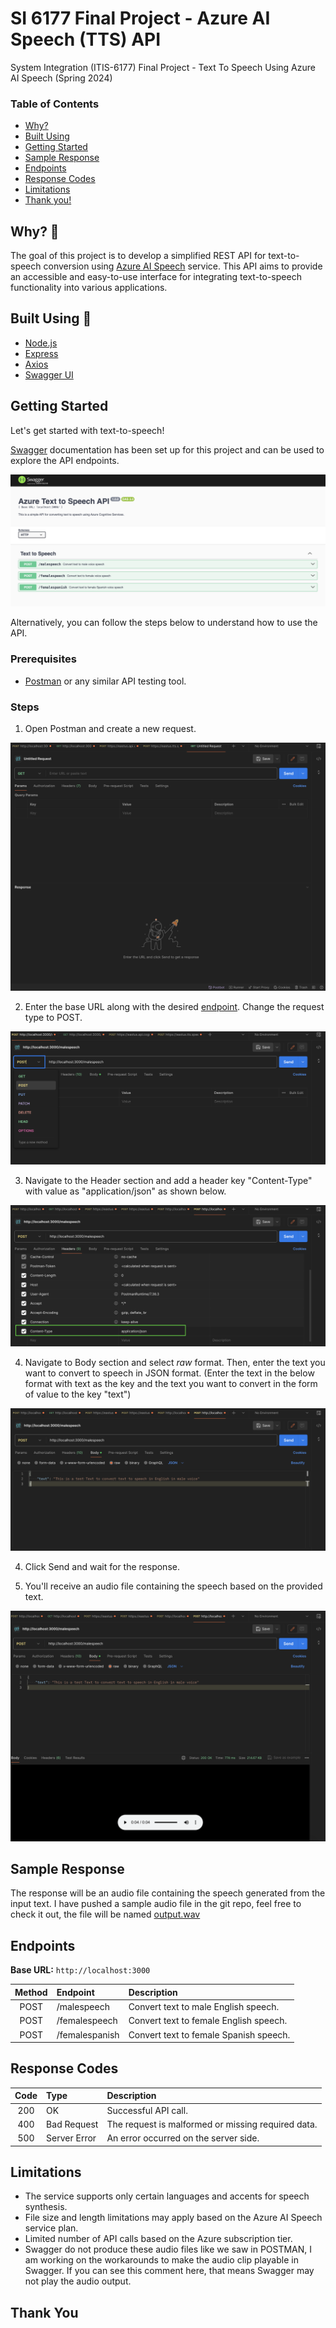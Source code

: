 # SI 6177 Final Project - Azure AI Speech (TTS) API

System Integration (ITIS-6177) Final Project - Text To Speech Using Azure AI Speech (Spring 2024)

### Table of Contents

- [Why?](#why)
- [Built Using](#built-using)
- [Getting Started](#getting-started)
- [Sample Response](#sample-response)
- [Endpoints](#endpoints)
- [Response Codes](#response-codes)
- [Limitations](#limitations)
- [Thank you!](#thank-you)

## Why? 🤔

The goal of this project is to develop a simplified REST API for text-to-speech conversion using [Azure AI Speech](https://azure.microsoft.com/en-us/services/cognitive-services/text-to-speech/) service. This API aims to provide an accessible and easy-to-use interface for integrating text-to-speech functionality into various applications.

## Built Using 🔧

- [Node.js](https://nodejs.org/en)
- [Express](https://expressjs.com/)
- [Axios](https://axios-http.com/)
- [Swagger UI](https://swagger.io/tools/swagger-ui/)

## Getting Started

Let's get started with text-to-speech!

[Swagger](http://localhost:3000/docs/) documentation has been set up for this project and can be used to explore the API endpoints.

![Swagger UI](images/image8.png)

Alternatively, you can follow the steps below to understand how to use the API.

### Prerequisites

- [Postman](https://www.postman.com/) or any similar API testing tool.

### Steps

1. Open Postman and create a new request.

![Postman New Request](images/image-3.png)

2. Enter the base URL along with the desired [endpoint](#endpoints). Change the request type to POST.

![Postman Change Request Type](images/image-4.png)

3. Navigate to the Header section and add a header key "Content-Type" with value as "application/json" as shown below.

![Postman Add Header](images/image-6.png)

4. Navigate to Body section and select _raw_ format. Then, enter the text you want to convert to speech in JSON format. (Enter the text in the below format with text as the key and the text you want to convert in the form of value to the key "text")

![Postman Add Body in JSON](images/image-5.png)

4. Click Send and wait for the response.

5. You'll receive an audio file containing the speech based on the provided text.

![Output Audio Format](images/image-7.png)

## Sample Response

The response will be an audio file containing the speech generated from the input text.
I have pushed a sample audio file in the git repo, feel free to check it out, the file will be named [output.wav](https://github.com/yashwanthmn20/SI_6177_Final_Project_Azure_AI_Speech/blob/main/output.wav)

## Endpoints

**Base URL:** `http://localhost:3000`

| Method | Endpoint       | Description                            |
| :----: | :------------- | :------------------------------------- |
|  POST  | /malespeech    | Convert text to male English speech.   |
|  POST  | /femalespeech  | Convert text to female English speech. |
|  POST  | /femalespanish | Convert text to female Spanish speech. |

## Response Codes

| Code | Type         | Description                                        |
| :--: | :----------- | :------------------------------------------------- |
| 200  | OK           | Successful API call.                               |
| 400  | Bad Request  | The request is malformed or missing required data. |
| 500  | Server Error | An error occurred on the server side.              |

## Limitations

- The service supports only certain languages and accents for speech synthesis.
- File size and length limitations may apply based on the Azure AI Speech service plan.
- Limited number of API calls based on the Azure subscription tier.
- Swagger do not produce these audio files like we saw in POSTMAN, I am working on the workarounds to make the audio clip playable in Swagger. If you can see this comment here, that means Swagger may not play the audio output.

## Thank You
